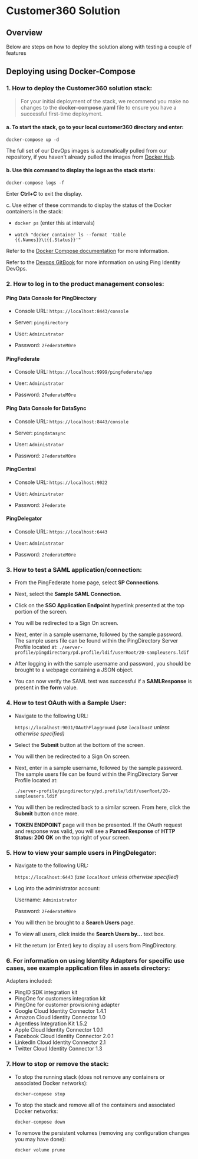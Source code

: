 # Customer360 Solution

## Overview

Below are steps on how to deploy the solution along with testing a couple of features

## Deploying using Docker-Compose

### 1. How to deploy the Customer360 solution stack:

> For your initial deployment of the stack, we recommend you make no changes to the **docker-compose.yaml** file to ensure you have a successful first-time deployment.

#### a. To start the stack, go to your local **customer360** directory and enter:

`docker-compose up -d`

The full set of our DevOps images is automatically pulled from our repository, if you haven't already pulled the images from [Docker Hub](https://hub.docker.com/u/pingidentity/).

#### b. Use this command to display the logs as the stack starts:

`docker-compose logs -f`

Enter **Ctrl+C** to exit the display.

c. Use either of these commands to display the status of the Docker containers in the stack:

*  `docker ps` (enter this at intervals)

*  `watch "docker container ls --format 'table {{.Names}}\t{{.Status}}'"`

Refer to the [Docker Compose documentation](https://docs.docker.com/compose/) for more information.

Refer to the [Devops GitBook](https://pingidentity-devops.gitbook.io/devops/) for more information on using Ping Identity DevOps.

### 2. How to log in to the  product management consoles:

#### Ping Data Console for PingDirectory

* Console URL: `https://localhost:8443/console`

* Server: `pingdirectory`

* User: `Administrator`

* Password: `2FederateM0re`

#### PingFederate

* Console URL: `https://localhost:9999/pingfederate/app`

* User: `Administrator`

* Password: `2FederateM0re`

#### Ping Data Console for DataSync

* Console URL: `https://localhost:8443/console`

* Server: `pingdatasync`

* User: `Administrator`

* Password: `2FederateM0re`

#### PingCentral

* Console URL: `https://localhost:9022`

* User: `Administrator`

* Password: `2Federate`

#### PingDelegator

* Console URL: `https://localhost:6443`

* User: `Administrator`

* Password: `2FederateM0re`

### 3. How to test a SAML application/connection:

- From the PingFederate home page, select **SP Connections**.

- Next, select the **Sample SAML Connection**.

- Click on the **SSO Application Endpoint** hyperlink presented at the top portion of the screen.

- You will be redirected to a Sign On screen.

- Next, enter in a sample username, followed by the sample password. The sample users file can be found within the PingDirectory Server Profile located at:
 `./server-profile/pingdirectory/pd.profile/ldif/userRoot/20-sampleusers.ldif`

- After logging in with the sample username and password, you should be brought to a webpage containing a JSON object.

- You can now verify the SAML test was successful if a **SAMLResponse** is present in the **form** value.

### 4. How to test OAuth with a Sample User:

- Navigate to the following URL:

   `https://localhost:9031/OAuthPlayground`
     *(use `localhost` unless otherwise specified)*
     
- Select the **Submit** button at the bottom of the screen.

- You will then be redirected to a Sign On screen.

- Next, enter in a sample username, followed by the sample password. The sample users file can be found within the PingDirectory Server Profile located at:

  `./server-profile/pingdirectory/pd.profile/ldif/userRoot/20-sampleusers.ldif`

- You will then be redirected back to a similar screen. From here, click the **Submit** button once more.

- **TOKEN ENDPOINT** page will then be presented. If the OAuth request and response was valid, you will see a **Parsed Response** of **HTTP Status: 200 OK** on the top right of your screen.

### 5. How to view your sample users in PingDelegator:

- Navigate to the following URL: 

  `https://localhost:6443`
  *(use `localhost` unless otherwise specified)*

- Log into the administrator account:

  Username: `Administrator`

  Password: `2FederateM0re`

- You will then be brought to a **Search Users** page.

- To view all users, click inside the **Search Users by...** text box.

- Hit the return (or Enter) key to display all users from PingDirectory.

### 6. For information on using Identity Adapters for specific use cases, see example application files in assets directory:

Adapters included:
- PingID SDK integration kit
- PingOne for customers integration kit
- PingOne for customer provisioning adapter
- Google Cloud Identity Connector 1.4.1
- Amazon Cloud Identity Connector 1.0
- Agentless Integration Kit 1.5.2
- Apple Cloud Identity Connector 1.0.1
- Facebook Cloud Identity Connector 2.0.1
- LinkedIn Cloud Identity Connector 2.1
- Twitter Cloud Identity Connector 1.3
 
### 7. How to stop or remove the stack:

- To stop the running stack (does not remove any containers or associated Docker networks):

  `docker-compose stop`

 - To stop the stack and remove all of the containers and associated Docker networks:

   `docker-compose down`

 - To remove the persistent volumes (removing any configuration changes you may have done):

   `docker volume prune`
